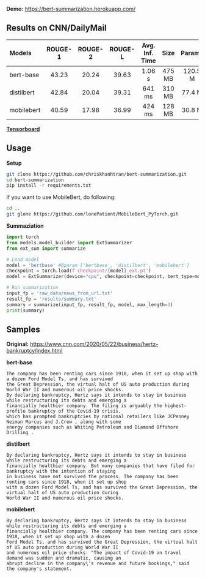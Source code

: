 **Demo:** https://bert-summarization.herokuapp.com/

## Results on CNN/DailyMail

| Models     | ROUGE-1 |	ROUGE-2 | ROUGE-L | Avg. Inf. Time | Size   | Params   | Download |
|:-----------|:-------:|:--------:|:-------:|:--------------:|:------:|:--------:|:--------:|
| bert-base  | 43.23   | 20.24    | 39.63   | 1.06 s         | 475 MB | 120.5 M  |-|
| distilbert | 42.84   | 20.04    | 39.31   | 641 ms         | 310 MB | 77.4 M   |-|
| mobilebert | 40.59   | 17.98    | 36.99   | 424 ms         | 128 MB | 30.8 M   |-|

[**Tensorboard**](https://tensorboard.dev/experiment/wX89oBpMRyatmPwD0RQDOw/#scalars&_smoothingWeight=0.306)

## Usage
**Setup**
```sh
git clone https://github.com/chriskhanhtran/bert-summarization.git
cd bert-summarization
pip install -r requirements.txt
```

If you want to use MobileBert, do following:
```sh
cd ..
git glone https://github.com/lonePatient/MobileBert_PyTorch.git
```

**Summaziation**
```python
import torch
from models.model_builder import ExtSummarizer
from ext_sum import summarize

# Load model
model = 'bertbase' #@param ['bertbase', 'distilbert', 'mobilebert']
checkpoint = torch.load(f'checkpoint/{model}_ext.pt')
model = ExtSummarizer(device="cpu", checkpoint=checkpoint, bert_type=model, max_pos=512)

# Run summarization
input_fp = 'raw_data/news_from_url.txt'
result_fp = 'results/summary.txt'
summary = summarize(input_fp, result_fp, model, max_length=3)
print(summary)
```

## Samples
**Original:** https://www.cnn.com/2020/05/22/business/hertz-bankruptcy/index.html

**bert-base**
```
The company has been renting cars since 1918, when it set up shop with a dozen Ford Model Ts, and has survived
the Great Depression, the virtual halt of US auto production during World War II and numerous oil price shocks.
By declaring bankruptcy, Hertz says it intends to stay in business while restructuring its debts and emerging a
financially healthier company. The filing is arguably the highest-profile bankruptcy of the Covid-19 crisis,
which has prompted bankruptcies by national retailers like JCPenney Neiman Marcus and J.Crew , along with some
energy companies such as Whiting Petroleum and Diamond Offshore Drilling .
```

**distilbert**
```
By declaring bankruptcy, Hertz says it intends to stay in business while restructuring its debts and emerging a
financially healthier company. But many companies that have filed for bankruptcy with the intention of staying
in business have not survived the process. The company has been renting cars since 1918, when it set up shop
with a dozen Ford Model Ts, and has survived the Great Depression, the virtual halt of US auto production during
World War II and numerous oil price shocks.
```

**mobilebert**
```
By declaring bankruptcy, Hertz says it intends to stay in business while restructuring its debts and emerging a
financially healthier company. The company has been renting cars since 1918, when it set up shop with a dozen
Ford Model Ts, and has survived the Great Depression, the virtual halt of US auto production during World War II
and numerous oil price shocks. "The impact of Covid-19 on travel demand was sudden and dramatic, causing an
abrupt decline in the company\'s revenue and future bookings," said the company's statement.
```
